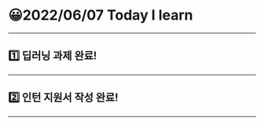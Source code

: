 # 😀2022/06/07 Today I learn
-------------------------
## 1️⃣ 딥러닝 과제 완료!
------------------------
## 2️⃣ 인턴 지원서 작성 완료!
----------------------------
